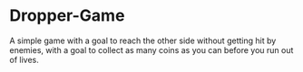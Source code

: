 # Dropper-Game
A simple game with a goal to reach the other side without getting hit by enemies, with a goal to collect as many coins as you can before you run out of lives.
